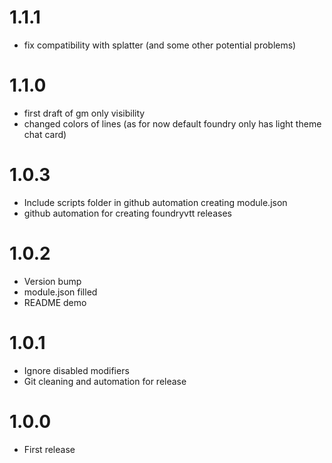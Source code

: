 # 1.1.1
- fix compatibility with splatter (and some other potential problems)

# 1.1.0
- first draft of gm only visibility
- changed colors of lines (as for now default foundry only has light theme chat card)

# 1.0.3
- Include scripts folder in github automation creating module.json
- github automation for creating foundryvtt releases

# 1.0.2
- Version bump
- module.json filled
- README demo

# 1.0.1
- Ignore disabled modifiers
- Git cleaning and automation for release

# 1.0.0
- First release